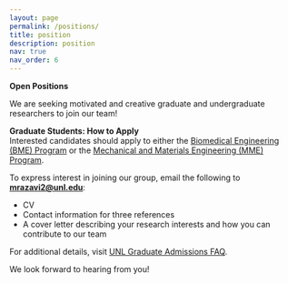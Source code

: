 ```yaml
---
layout: page
permalink: /positions/
title: position
description: position
nav: true
nav_order: 6
---
```


**Open Positions**  

We are seeking motivated and creative graduate and undergraduate researchers to join our team!  

**Graduate Students: How to Apply**  
Interested candidates should apply to either the [Biomedical Engineering (BME) Program](https://engineering.unl.edu/graduate-programs/biomedical-engineering-phd/) or the [Mechanical and Materials Engineering (MME) Program](https://engineering.unl.edu/mme/mme-graduate-programs/).  

To express interest in joining our group, email the following to **mrazavi2@unl.edu**:  
- CV  
- Contact information for three references  
- A cover letter describing your research interests and how you can contribute to our team  

For additional details, visit [UNL Graduate Admissions FAQ](https://graduate.unl.edu/admissions/faq/).  

We look forward to hearing from you!  

